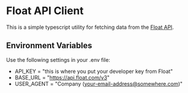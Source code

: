# Float API Client
This is a simple typescript utility for fetching data from the [Float API](https://developer.float.com).

## Environment Variables
Use the following settings in your .env file:
* API_KEY = "this is where you put your developer key from Float"
* BASE_URL = "https://api.float.com/v3"
* USER_AGENT = "Company (your-email-address@somewhere.com)"
